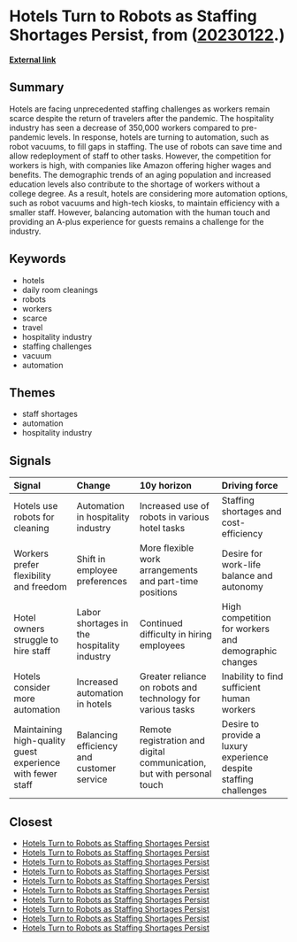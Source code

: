 # __Hotels Turn to Robots as Staffing Shortages Persist__, from ([20230122](https://kghosh.substack.com/p/20230122).)

__[External link](https://www.npr.org/2022/12/21/1143475374/hotels-labor-worker-shortage-robots-automation?utm_source=substack&utm_medium=email)__



## Summary

Hotels are facing unprecedented staffing challenges as workers remain scarce despite the return of travelers after the pandemic. The hospitality industry has seen a decrease of 350,000 workers compared to pre-pandemic levels. In response, hotels are turning to automation, such as robot vacuums, to fill gaps in staffing. The use of robots can save time and allow redeployment of staff to other tasks. However, the competition for workers is high, with companies like Amazon offering higher wages and benefits. The demographic trends of an aging population and increased education levels also contribute to the shortage of workers without a college degree. As a result, hotels are considering more automation options, such as robot vacuums and high-tech kiosks, to maintain efficiency with a smaller staff. However, balancing automation with the human touch and providing an A-plus experience for guests remains a challenge for the industry.

## Keywords

* hotels
* daily room cleanings
* robots
* workers
* scarce
* travel
* hospitality industry
* staffing challenges
* vacuum
* automation

## Themes

* staff shortages
* automation
* hospitality industry

## Signals

| Signal                                                     | Change                                      | 10y horizon                                                            | Driving force                                                     |
|:-----------------------------------------------------------|:--------------------------------------------|:-----------------------------------------------------------------------|:------------------------------------------------------------------|
| Hotels use robots for cleaning                             | Automation in hospitality industry          | Increased use of robots in various hotel tasks                         | Staffing shortages and cost-efficiency                            |
| Workers prefer flexibility and freedom                     | Shift in employee preferences               | More flexible work arrangements and part-time positions                | Desire for work-life balance and autonomy                         |
| Hotel owners struggle to hire staff                        | Labor shortages in the hospitality industry | Continued difficulty in hiring employees                               | High competition for workers and demographic changes              |
| Hotels consider more automation                            | Increased automation in hotels              | Greater reliance on robots and technology for various tasks            | Inability to find sufficient human workers                        |
| Maintaining high-quality guest experience with fewer staff | Balancing efficiency and customer service   | Remote registration and digital communication, but with personal touch | Desire to provide a luxury experience despite staffing challenges |

## Closest

* [Hotels Turn to Robots as Staffing Shortages Persist](b35030f7ffb9e082dea84058ac63f3ca)
* [Hotels Turn to Robots as Staffing Shortages Persist](b35030f7ffb9e082dea84058ac63f3ca)
* [Hotels Turn to Robots as Staffing Shortages Persist](b35030f7ffb9e082dea84058ac63f3ca)
* [Hotels Turn to Robots as Staffing Shortages Persist](b35030f7ffb9e082dea84058ac63f3ca)
* [Hotels Turn to Robots as Staffing Shortages Persist](b35030f7ffb9e082dea84058ac63f3ca)
* [Hotels Turn to Robots as Staffing Shortages Persist](b35030f7ffb9e082dea84058ac63f3ca)
* [Hotels Turn to Robots as Staffing Shortages Persist](b35030f7ffb9e082dea84058ac63f3ca)
* [Hotels Turn to Robots as Staffing Shortages Persist](b35030f7ffb9e082dea84058ac63f3ca)
* [Hotels Turn to Robots as Staffing Shortages Persist](b35030f7ffb9e082dea84058ac63f3ca)
* [Hotels Turn to Robots as Staffing Shortages Persist](b35030f7ffb9e082dea84058ac63f3ca)